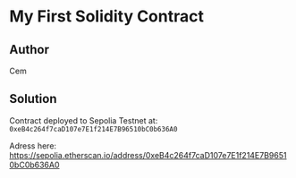 # My First Solidity Contract 

## Author

Cem
## Solution

Contract deployed to Sepolia Testnet at:
`0xeB4c264f7caD107e7E1f214E7B96510bC0b636A0`

Adress here: 
https://sepolia.etherscan.io/address/0xeB4c264f7caD107e7E1f214E7B96510bC0b636A0